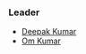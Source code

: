 ### Leader

* [Deepak Kumar](mailto:deepak.kumar@owasp.org)
* [Om Kumar](mailto:om.kumar@owasp.org)




